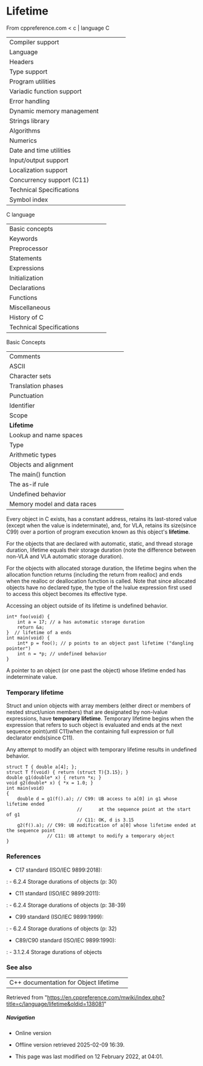 # Lifetime

From cppreference.com
< c‎ | language
 C

|  |  |  |  |  |
| --- | --- | --- | --- | --- |
| Compiler support | | | | |
| Language | | | | |
| Headers | | | | |
| Type support | | | | |
| Program utilities | | | | |
| Variadic function support | | | | |
| Error handling | | | | |
| Dynamic memory management | | | | |
| Strings library | | | | |
| Algorithms | | | | |
| Numerics | | | | |
| Date and time utilities | | | | |
| Input/output support | | | | |
| Localization support | | | | |
| Concurrency support (C11) | | | | |
| Technical Specifications | | | | |
| Symbol index | | | | |

 C language

|  |  |  |  |  |
| --- | --- | --- | --- | --- |
| Basic concepts | | | | |
| Keywords | | | | |
| Preprocessor | | | | |
| Statements | | | | |
| Expressions | | | | |
| Initialization | | | | |
| Declarations | | | | |
| Functions | | | | |
| Miscellaneous | | | | |
| History of C | | | | |
| Technical Specifications | | | | |

 Basic Concepts

|  |  |  |  |  |
| --- | --- | --- | --- | --- |
| Comments | | | | |
| ASCII | | | | |
| Character sets | | | | |
| Translation phases | | | | |
| Punctuation | | | | |
| Identifier | | | | |
| Scope | | | | |
| ****Lifetime**** | | | | |
| Lookup and name spaces | | | | |
| Type | | | | |
| Arithmetic types | | | | |
| Objects and alignment | | | | |
| The main() function | | | | |
| The as-if rule | | | | |
| Undefined behavior | | | | |
| Memory model and data races | | | | |

Every object in C exists, has a constant address, retains its last-stored value (except when the value is indeterminate), and, for VLA, retains its size(since C99) over a portion of program execution known as this object's **lifetime**.

For the objects that are declared with automatic, static, and thread storage duration, lifetime equals their storage duration (note the difference between non-VLA and VLA automatic storage duration).

For the objects with allocated storage duration, the lifetime begins when the allocation function returns (including the return from realloc) and ends when the realloc or deallocation function is called. Note that since allocated objects have no declared type, the type of the lvalue expression first used to access this object becomes its effective type.

Accessing an object outside of its lifetime is undefined behavior.

```
int* foo(void) {
    int a = 17; // a has automatic storage duration
    return &a;
}  // lifetime of a ends
int main(void) {
    int* p = foo(); // p points to an object past lifetime ("dangling pointer")
    int n = *p; // undefined behavior
}

```

A pointer to an object (or one past the object) whose lifetime ended has indeterminate value.

### Temporary lifetime

Struct and union objects with array members (either direct or members of nested struct/union members) that are designated by non-lvalue expressions, have **temporary lifetime**. Temporary lifetime begins when the expression that refers to such object is evaluated and ends at the next sequence point(until C11)when the containing full expression or full declarator ends(since C11).

Any attempt to modify an object with temporary lifetime results in undefined behavior.

```
struct T { double a[4]; };
struct T f(void) { return (struct T){3.15}; }
double g1(double* x) { return *x; }
void g2(double* x) { *x = 1.0; }
int main(void)
{
    double d = g1(f().a); // C99: UB access to a[0] in g1 whose lifetime ended
                          //      at the sequence point at the start of g1
                          // C11: OK, d is 3.15
    g2(f().a); // C99: UB modification of a[0] whose lifetime ended at the sequence point
               // C11: UB attempt to modify a temporary object
}

```

### References

- C17 standard (ISO/IEC 9899:2018):

:   - 6.2.4 Storage durations of objects (p: 30)

- C11 standard (ISO/IEC 9899:2011):

:   - 6.2.4 Storage durations of objects (p: 38-39)

- C99 standard (ISO/IEC 9899:1999):

:   - 6.2.4 Storage durations of objects (p: 32)

- C89/C90 standard (ISO/IEC 9899:1990):

:   - 3.1.2.4 Storage durations of objects

### See also

|  |  |
| --- | --- |
| C++ documentation for Object lifetime | |

Retrieved from "<https://en.cppreference.com/mwiki/index.php?title=c/language/lifetime&oldid=138081>"

##### Navigation

- Online version
- Offline version retrieved 2025-02-09 16:39.

- This page was last modified on 12 February 2022, at 04:01.